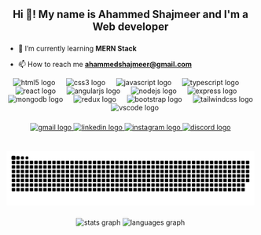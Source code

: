 <h2 align="center">Hi 👋! My name is Ahammed Shajmeer and I'm a Web developer </></h2>

###

- 🌱 I’m currently learning **MERN Stack**

- 📫 How to reach me **ahammedshajmeer@gmail.com**

<div align="center">
  <img src="https://skillicons.dev/icons?i=html" height="36" alt="html5 logo"  />
  <img width="14" />
  <img src="https://skillicons.dev/icons?i=css" height="36" alt="css3 logo"  />
  <img width="14" />
  <img src="https://skillicons.dev/icons?i=js" height="36" alt="javascript logo"  />
  <img width="14" />
  <img src="https://skillicons.dev/icons?i=ts" height="36" alt="typescript logo"  />
  <img width="14" />
  <img src="https://skillicons.dev/icons?i=react" height="36" alt="react logo"  />
  <img width="14" />
  <img src="https://skillicons.dev/icons?i=angular" height="36" alt="angularjs logo"  />
  <img width="14" />
  <img src="https://skillicons.dev/icons?i=nodejs" height="36" alt="nodejs logo"  />
  <img width="14" />
  <img src="https://skillicons.dev/icons?i=express" height="36" alt="express logo"  />
  <img width="14" />
  <img src="https://skillicons.dev/icons?i=mongodb" height="36" alt="mongodb logo"  />
  <img width="14" />
  <img src="https://skillicons.dev/icons?i=redux" height="36" alt="redux logo"  />
  <img width="14" />
  <img src="https://skillicons.dev/icons?i=bootstrap" height="36" alt="bootstrap logo"  />
  <img width="14" />
  <img src="https://skillicons.dev/icons?i=tailwind" height="36" alt="tailwindcss logo"  />
  <img width="14" />
  <img src="https://skillicons.dev/icons?i=vscode" height="36" alt="vscode logo"  />
</div>

###

<div align="center">
  <a href="ahammedshajmeer@gmail.com" target="_blank">
    <img src="https://img.shields.io/static/v1?message=Gmail&logo=gmail&label=&color=D14836&logoColor=white&labelColor=&style=for-the-badge" height="35" alt="gmail logo"  />
  </a>
  <a href="https://www.linkedin.com/in/ahammed-shajmeer" target="_blank">
    <img src="https://img.shields.io/static/v1?message=LinkedIn&logo=linkedin&label=&color=0077B5&logoColor=white&labelColor=&style=for-the-badge" height="35" alt="linkedin logo"  />
  </a>
  <a href="https://www.instagram.com/ahmd__shajmeer" target="_blank">
    <img src="https://img.shields.io/static/v1?message=Instagram&logo=instagram&label=&color=E4405F&logoColor=white&labelColor=&style=for-the-badge" height="35" alt="instagram logo"  />
  </a>
  <a href="erik.killmonger" target="_blank">
    <img src="https://img.shields.io/static/v1?message=Discord&logo=discord&label=&color=7289DA&logoColor=white&labelColor=&style=for-the-badge" height="35" alt="discord logo"  />
  </a>
</div>

###

<br clear="both">

<img src="https://raw.githubusercontent.com/ahmd-shajmeer/ahmd-shajmeer/output/snake.svg" alt="Snake animation" />

###

<div align="center">
  <img src="https://github-readme-stats.vercel.app/api?username=ahmd-shajmeer&hide_title=false&hide_rank=false&show_icons=true&include_all_commits=true&count_private=true&disable_animations=false&theme=dracula&locale=en&hide_border=false" height="150" alt="stats graph"  />
  <img src="https://github-readme-stats.vercel.app/api/top-langs?username=ahmd-shajmeer&locale=en&hide_title=false&layout=compact&card_width=320&langs_count=5&theme=dracula&hide_border=false" height="150" alt="languages graph"  />
</div>

###

<div align="center>
  <img src="https://drive.google.com/file/d/1KFH3QH6lyTt1MEES8xyenoeAhTbugMcn/view?usp=drive_link" height="150"/>
</div>

###
